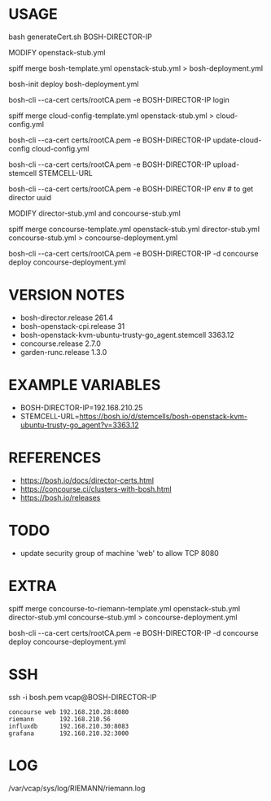 # USAGE

bash generateCert.sh BOSH-DIRECTOR-IP

MODIFY openstack-stub.yml

spiff merge bosh-template.yml openstack-stub.yml > bosh-deployment.yml

bosh-init deploy bosh-deployment.yml

bosh-cli --ca-cert certs/rootCA.pem -e BOSH-DIRECTOR-IP login

spiff merge cloud-config-template.yml openstack-stub.yml > cloud-config.yml

bosh-cli --ca-cert certs/rootCA.pem -e BOSH-DIRECTOR-IP update-cloud-config cloud-config.yml

bosh-cli --ca-cert certs/rootCA.pem -e BOSH-DIRECTOR-IP upload-stemcell STEMCELL-URL

bosh-cli --ca-cert certs/rootCA.pem -e BOSH-DIRECTOR-IP env # to get director uuid

MODIFY director-stub.yml and concourse-stub.yml

spiff merge concourse-template.yml openstack-stub.yml director-stub.yml concourse-stub.yml > concourse-deployment.yml

bosh-cli --ca-cert certs/rootCA.pem -e BOSH-DIRECTOR-IP -d concourse deploy concourse-deployment.yml

# VERSION NOTES

* bosh-director.release 261.4
* bosh-openstack-cpi.release 31
* bosh-openstack-kvm-ubuntu-trusty-go_agent.stemcell 3363.12
* concourse.release 2.7.0
* garden-runc.release 1.3.0

# EXAMPLE VARIABLES

* BOSH-DIRECTOR-IP=192.168.210.25
* STEMCELL-URL=https://bosh.io/d/stemcells/bosh-openstack-kvm-ubuntu-trusty-go_agent?v=3363.12

# REFERENCES

* https://bosh.io/docs/director-certs.html
* https://concourse.ci/clusters-with-bosh.html
* https://bosh.io/releases

# TODO

* update security group of machine 'web' to allow TCP 8080

# EXTRA

spiff merge concourse-to-riemann-template.yml openstack-stub.yml director-stub.yml concourse-stub.yml > concourse-deployment.yml

bosh-cli --ca-cert certs/rootCA.pem -e BOSH-DIRECTOR-IP -d concourse deploy concourse-deployment.yml

# SSH

ssh -i bosh.pem vcap@BOSH-DIRECTOR-IP

```
concourse web 192.168.210.28:8080
riemann       192.168.210.56
influxdb      192.168.210.30:8083
grafana       192.168.210.32:3000
```

# LOG

/var/vcap/sys/log/RIEMANN/riemann.log
